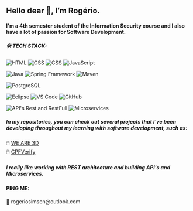 <h2> Hello dear 👋, I’m Rogério.</h2>

<h4>I'm a 4th semester student of the Information Security course and I also have a lot of passion for Software Development.</h4>
 
 <h5>🛠️ TECH STACK: </h5>
 
 ![HTML](https://img.shields.io/badge/-HTML-05122A?style=flat&logo=HTML5)
 ![CSS](https://img.shields.io/badge/-CSS-05122A?style=flat&logo=CSS3)
 ![CSS](https://img.shields.io/badge/-Bootstrap-05122A?style=flat&logo=BOOTSTRAP)
 ![JavaScript](https://img.shields.io/badge/JavaScript-05122A?style=flat&logo=javascript)</br>
 
 ![Java](https://img.shields.io/badge/-Java-05122A?style=flat&logo=java)
 ![Spring Framework](https://img.shields.io/badge/-Spring%20Framework-05122A?style=flat&logo=spring)
 ![Maven](https://img.shields.io/badge/-Maven-05122A?style=flat&logo=apache-maven)</br>
 
 ![PostgreSQL](https://img.shields.io/badge/-PostgreSQL-05122A?style=flat&logo=postgresql)</br>
 
 ![Eclipse](https://img.shields.io/badge/-Eclipse-05122A?style=flat&logo=eclipse)
 ![VS Code](https://img.shields.io/badge/-VsCode-05122A?style=flat&logo=visual-studio-code)
 ![GitHub](https://img.shields.io/badge/-GitHub-05122A?style=flat&logo=github)</br>
 
 ![API's Rest and RestFull](https://img.shields.io/badge/-API's%20Rest%20and%20RestFull-05122A?style=flat&logo=java-oracle)
 ![Microservices](https://img.shields.io/badge/-Microservices-05122A?style=flat&logo=java-oracle)
 
 
 <h5>In my repositories, you can check out several projects that I've been developing throughout my learning with software development, such as:</h5>
 🖱️ <a href="https://weare3d.netlify.app/">WE ARE 3D</a></br>
 🖱️ <a href="https://cpfverify.netlify.app/">CPFVerify</a>
  <h5>I really like working with REST architecture and building API's and Microservices.</h5>
  
  
 <h4>PING ME:</h4>
 📮 rogeriosimsen@outlook.com
